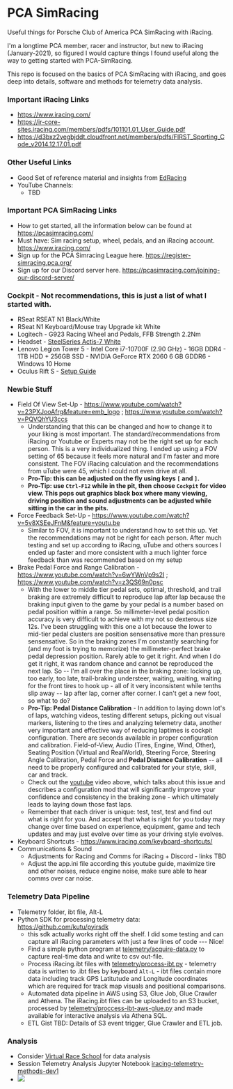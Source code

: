 # PCA SimRacing
Useful things for Porsche Club of America PCA SimRacing with iRacing.

I'm a longtime PCA member, racer and instructor, but new to iRacing (January-2021), so figured I would capture things I found useful along the way to getting started with PCA-SimRacing.

This repo is focused on the basics of PCA SimRacing with iRacing, and goes deep into details, software and methods for telemetry data analysis.


### Important iRacing Links
  - https://www.iracing.com/
  - https://ir-core-sites.iracing.com/members/pdfs/101101.01_User_Guide.pdf
  - https://d3bxz2vegbjddt.cloudfront.net/members/pdfs/FIRST_Sporting_Code_v2014.12.17.01.pdf
  
### Other Useful Links
  - Good Set of reference material and insights from [EdRacing](http://www.edracing.com/edr/)
  - YouTube Channels:
    - TBD

### Important PCA SimRacing Links
  - How to get started, all the information below can be found at https://pcasimracing.com/
  - Must have: Sim racing setup, wheel, pedals, and an iRacing account. https://www.iracing.com/
  - Sign up for the PCA Simracing League here. https://register-simracing.pca.org/
  - Sign up for our Discord server here. https://pcasimracing.com/joining-our-discord-server/


### Cockpit - Not recommendations, this is just a list of what I started with.
  - RSeat RSEAT N1 Black/White
  - RSeat N1 Keyboard/Mouse tray Upgrade kit White
  - Logitech - G923 Racing Wheel and Pedals, FFB Strength 2.2Nm
  - Headset - [SteelSeries Actis-7 White](https://steelseries.com/gaming-headsets/arctis-7?color=white)
  - Lenovo Legion Tower 5 - Intel Core i7-10700F (2.90 GHz) - 16GB DDR4 - 1TB HDD + 256GB SSD - NVIDIA GeForce RTX 2060 6 GB GDDR6 - Windows 10 Home
  - Oculus Rift S - [Setup Guide](https://riftinfo.com/best-iracing-and-oculus-rift-settings-updated)

### Newbie Stuff
- Field Of View Set-Up - https://www.youtube.com/watch?v=23PXJooAfrg&feature=emb_logo ; https://www.youtube.com/watch?v=PQVQhYU3ccs
  - Understanding that this can be changed and how to change it to your liking is most important.  The standard/recommendations from iRacing or Youtube or Experts may not be the right set up for each person.  This is a very individualized thing.  I ended up using a FOV setting of 65 because it feels more natural and I'm faster and more consistent.  The FOV iRacing calculation and the recommendations from uTube were 45, which I could not even drive at all.
  - **Pro-Tip: this can be adjusted on the fly using keys `[` and `]`.**
  - **Pro-Tip: use `Ctrl-F12` while in the pit, then choose `Cockpit` for video view.  This pops out graphics black box where many viewing, driving position and sound adjustments can be adjusted while sitting in the car in the pits.** 
- Force Feedback Set-Up - https://www.youtube.com/watch?v=5v8XSEeJFnM&feature=youtu.be
  - Similar to FOV, it is important to understand how to set this up.  Yet the recommendations may not be right for each person.  After much testing and set up according to iRacing, uTube and others sources I ended up faster and more consistent with a much lighter force feedback than was recommended based on my setup
- Brake Pedal Force and Range Calibration - https://www.youtube.com/watch?v=6wYWnVp9s2I ; https://www.youtube.com/watch?v=z3QS69n0psc
  - With the lower to middle tier pedal sets, optimal, threshold, and trail braking are extremely difficult to reproduce lap after lap because the braking input given to the game by your pedal is a number based on pedal position within a range.  So millimeter-level pedal position accuracy is very difficult to achieve with my not so dexterous size 12s.  I've been struggling with this one a lot because the lower to mid-tier pedal clusters are position sensensative more than pressure sensensative.  So in the braking zones I'm constantly searching for (and my foot is trying to memorize) the millimeter-perfect brake pedal depression position.  Rarely able to get it right.  And when I do get it right, it was random chance and cannot be reproduced the next lap.  So -- I'm all over the place in the braking zone: locking up, too early, too late, trail-braking understeer, waiting, waiting, waiting for the front tires to hook up - all of it very inconsistent while tenths slip away -- lap after lap, corner after corner.  I can't get a new foot, so what to do?
  - **Pro-Tip: Pedal Distance Calibration** - In addition to laying down lot's of laps, watching videos, testing different setups, picking out visual markers, listening to the tires and analyzing telemetry data, another very important and effective way of reducing laptimes is cockpit configuration.  There are seconds available in proper configuration and calibration.  Field-of-View, Audio (Tires, Engine, Wind, Other), Seating Position (Virtual and RealWorld), Steering Force, Steering Angle Calibration, Pedal Force and **Pedal Distance Calibration** -- all need to be properly configured and calibrated for your style, skill, car and track.
  - Check out the [youtube](https://www.youtube.com/watch?v=6wYWnVp9s2I) video above, which talks about this issue and describes a configuration mod that will significantly improve your confidence and consistency in the braking zone - which ultimately leads to laying down those fast laps.
  - Remember that each driver is unique: test, test, test and find out what is right for you.  And accept that what is right for you today may change over time based on experience, equipment, game and tech updates and may just evolve over time as your driving style evolves.
- Keyboard Shortcuts - https://www.iracing.com/keyboard-shortcuts/
 - Communications & Sound
    - Adjustments for Racing and Comms for iRacing + Discord - links TBD
    - Adjust the app.ini file according this youtube guide, maximize tire and other noises, reduce engine noise, make sure able to hear comms over car noise.

### Telemetry Data Pipeline
- Telemetry folder, ibt file, Alt-L
- Python SDK for processing telemetry data: https://github.com/kutu/pyirsdk
  - this sdk actually works right off the shelf.  I did some testing and can capture all iRacing parameters with just a few lines of code --- Nice!
  - Find a simple python program at [telemetry/acquire-data.py](https://github.com/glynnsc/pca-sim-racing/blob/main/telemetry/acquire-data.py) to capture real-time data and write to csv out-file.
  - Process iRacing.ibt files with [telemetry/process-ibt.py](https://github.com/glynnsc/pca-sim-racing/blob/main/telemetry/process-ibt.py) - telemetry data is written to .ibt files by keyboard `Alt-L` - ibt files contain more data including track GPS Latitutude and Longitude coordinates which are required for track map visuals and positional comparisons.
  - Automated data pipeline in AWS using S3, Glue Job, Glue Crawler and Athena.  The iRacing.ibt files can be uploaded to an S3 bucket, processed by [telemetry/proccess-ibt-aws-glue.py](https://github.com/glynnsc/pca-sim-racing/blob/main/telemetry/proccess-ibt-aws-glue.py) and made available for interactive analysis via Athena SQL.
  - ETL Gist TBD: Details of S3 event trigger, Glue Crawler and ETL job.
  
### Analysis
  - Consider [Virtual Race School](https://virtualracingschool.com/) for data analysis
  - Session Telemetry Analysis Jupyter Notebook [iracing-telemetry-methods-dev1](https://github.com/glynnsc/pca-sim-racing/blob/main/telemetry/iracing-telemetry-methods-dev1.ipynb)
  - ![](https://user-images.githubusercontent.com/9019313/109421862-1db78d80-79a7-11eb-92f2-31f2dfeff688.png)
